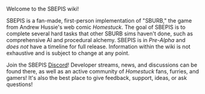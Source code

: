 Welcome to the SBEPIS wiki!

SBEPIS is a fan-made, first-person implementation of "SBURB," the game from Andrew Hussie's web comic _Homestuck_. The goal of SBEPIS is to complete several hard tasks that other SBURB sims haven't done, such as comprehensive AI and procedural alchemy.
SBEPIS is in _Pre-Alpha_ and _does not_ have a timeline for full release. Information within the wiki is not exhaustive and is subject to change at any point. 

Join the SBEPIS [Discord](https://discord.gg/qHREQu7Zxm)! Developer streams, news, and discussions can be found there, as well as an active community of _Homestuck_ fans, furries, and gamers! It's also the best place to give feedback, support, ideas, or ask questions!